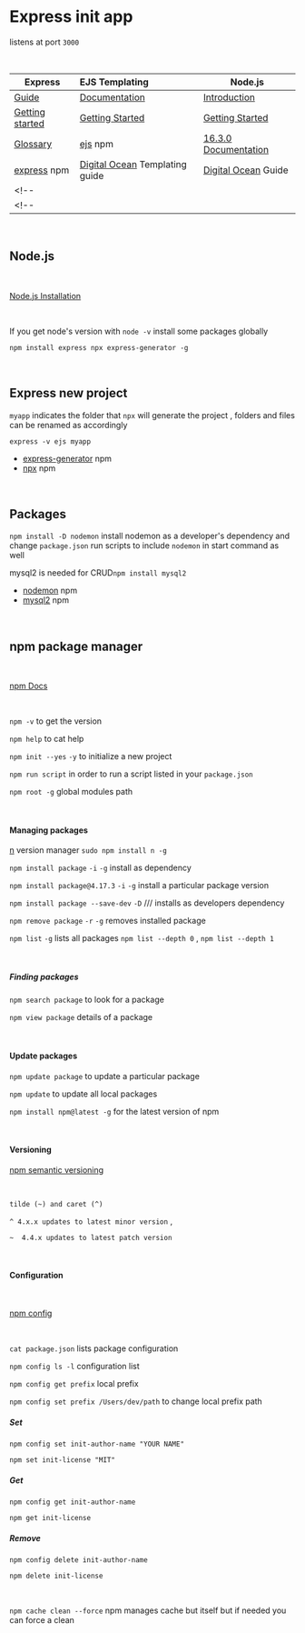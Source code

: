 # Express init app

listens at port `3000`

<br>

| Express  |  EJS Templating  | Node.js |
|------------------------|:---------------------------------| ---------|
| [Guide](https://expressjs.com/en/guide/routing.html) | [Documentation](https://ejs.co/#docs)  | [Introduction](https://nodejs.dev/learn) |
| [Getting started](https://expressjs.com/en/starter/installing.html)| [Getting Started](https://ejs.co/#install) | [Getting Started](https://nodejs.org/en/docs/guides/getting-started-guide/) |
| [Glossary](https://expressjs.com/en/resources/glossary.html) | [ejs](https://www.npmjs.com/package/ejs) npm | [16.3.0 Documentation](https://nodejs.org/api/all.html)|
| [express](https://www.npmjs.com/package/express) npm | [Digital Ocean](https://www.digitalocean.com/community/tutorials/how-to-use-ejs-to-template-your-node-application) Templating guide | [Digital Ocean](https://www.digitalocean.com/community/tutorials/how-to-write-and-run-your-first-program-in-node-js) Guide   |
<!-- | | | -->
<!-- | | | -->

<br>

## Node.js

<br>

[Node.js Installation](https://nodejs.org/en/download/)

<br>

If you get node's version with `node -v` install some packages globally

`npm install express npx express-generator -g`

<br>

## Express new project

 `myapp` indicates the folder that `npx` will generate the project , folders and files can be renamed as accordingly

`express -v ejs myapp`

- [express-generator](https://www.npmjs.com/package/express-generator) npm 
- [npx](https://www.npmjs.com/package/npx) npm

<br>

## Packages

`npm install -D nodemon` install nodemon as a developer's dependency and change `package.json` run scripts to include `nodemon` in start command as well


mysql2 is needed for CRUD`npm install mysql2`

- [nodemon](https://www.npmjs.com/package/nodemon) npm
- [mysql2](https://www.npmjs.com/package/mysql2) npm

<br>

<!-- 
|  tables  |      aree     | coool |
|----------|:-------------:|------:|
|   col 1  |     col 1     |   $   |
|   col 2  |     col 2     |   $   |
|   col 3  |     col 3     |   $   | -->


## npm package manager

<br>

[npm Docs](https://docs.npmjs.com/)

<br>

`npm -v` to get the version

`npm help` to cat help

`npm init --yes` `-y` to initialize a new project 

`npm run script` in order to run a script listed in your `package.json`

`npm root -g` global modules path

<br>

#### Managing packages

[n](https://www.npmjs.com/package/n) version manager `sudo npm install n -g` 

`npm install package` `-i` `-g` install as dependency

`npm install package@4.17.3` `-i` `-g` install a particular package version

`npm install package --save-dev` `-D`   /// installs as developers dependency

`npm remove package` `-r` `-g` removes installed package	

`npm list` `-g` lists all packages 
`npm list --depth 0` , 
`npm list --depth 1`

<br>

##### Finding packages

`npm search package` to look for a package

`npm view package` details of a package  

<br>

#### Update packages

`npm update package` to update a particular package

`npm update` to update all local packages 

`npm install npm@latest -g` for the latest version of npm

<br>

#### Versioning


[npm semantic versioning](https://docs.npmjs.com/about-semantic-versioning) 

<br>

 `tilde (~) and caret (^)`

`^ 4.x.x updates to latest minor version` ,
 
 `~  4.4.x updates to latest patch version`




<br>

#### Configuration

<br>

[npm config](https://docs.npmjs.com/cli/v7/using-npm/config)

<br>

`cat package.json` lists package configuration

`npm config ls -l` configuration list

`npm config get prefix`	local prefix 

`npm config set prefix /Users/dev/path`  to change local prefix path

##### Set

`npm config set init-author-name "YOUR NAME"`

`npm set init-license "MIT"`

##### Get

`npm config get init-author-name`

`npm get init-license`

##### Remove

`npm config delete init-author-name`

`npm delete init-license`

<br>

`npm cache clean --force`	npm manages cache but itself but if needed you can force a clean

<br>


